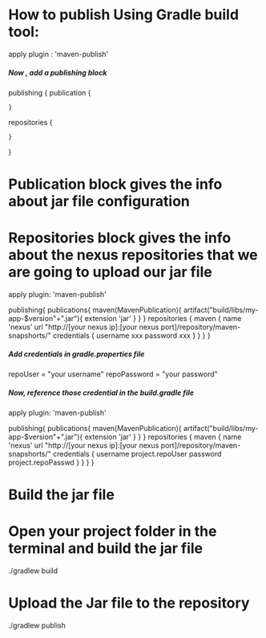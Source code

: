 # How to publish Using Gradle build tool: 

apply plugin : 'maven-publish'

##### Now , add a publishing block
publishing {
publication { 

    }
repositories {

    }
}

# Publication block gives the info about jar file configuration
# Repositories block gives the info about the nexus repositories that we are going to upload our jar file

apply plugin: 'maven-publish'

publishing{
    publications{
        maven(MavenPublication){
            artifact("build/libs/my-app-$version"+".jar"){
                extension 'jar'
            }
        }
    }
    repositories {
        maven {
            name 'nexus'
            url "http://[your nexus ip]:[your nexus port]/repository/maven-snapshorts/"
            credentials {
                username xxx
                password xxx
            }
        }
    }
}

##### Add credentials in gradle.properties file
repoUser = "your username"
repoPassword = "your password"

##### Now, reference those credential in the build.gradle file

apply plugin: 'maven-publish'

publishing{
    publications{
        maven(MavenPublication){
            artifact("build/libs/my-app-$version"+".jar"){
                extension 'jar'
            }
        }
    }
    repositories {
        maven {
            name 'nexus'
            url "http://[your nexus ip]:[your nexus port]/repository/maven-snapshorts/"
            credentials {
                username project.repoUser
                password project.repoPasswd
            }
        }
    }
}

# Build the jar file
# Open your project folder in the terminal and build the jar file

   ./gradlew build
   
# Upload the Jar file to the repository

   ./gradlew publish

